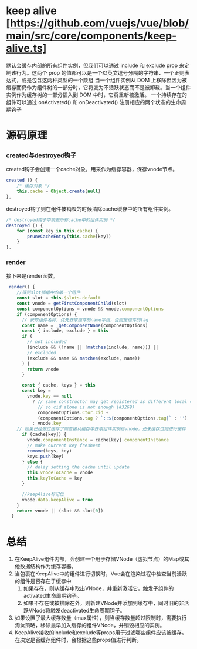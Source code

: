 # keep alive [https://github.com/vuejs/vue/blob/main/src/core/components/keep-alive.ts]
<KeepAlive> 默认会缓存内部的所有组件实例，但我们可以通过 include 和 exclude prop 来定制该行为。这两个 prop 的值都可以是一个以英文逗号分隔的字符串、一个正则表达式，或是包含这两种类型的一个数组
当一个组件实例从 DOM 上移除但因为被 <KeepAlive> 缓存而仍作为组件树的一部分时，它将变为不活跃状态而不是被卸载。当一个组件实例作为缓存树的一部分插入到 DOM 中时，它将重新被激活。
一个持续存在的组件可以通过 onActivated() 和 onDeactivated() 注册相应的两个状态的生命周期钩子

# 源码原理
### created与destroyed钩子

created钩子会创建一个cache对象，用来作为缓存容器，保存vnode节点。

```javascript
created () {
    /* 缓存对象 */
    this.cache = Object.create(null)
},
```

destroyed钩子则在组件被销毁的时候清除cache缓存中的所有组件实例。

```javascript
/* destroyed钩子中销毁所有cache中的组件实例 */
destroyed () {
    for (const key in this.cache) {
        pruneCacheEntry(this.cache[key])
    }
},
```

### render

接下来是render函数。

```javascript
 render() {
    //得到slot插槽中的第一个组件
    const slot = this.$slots.default
    const vnode = getFirstComponentChild(slot)
    const componentOptions = vnode && vnode.componentOptions
    if (componentOptions) {
      // 获取组件名称，优先获取组件的name字段，否则是组件的tag
      const name = _getComponentName(componentOptions)
      const { include, exclude } = this
      if (
        // not included
        (include && (!name || !matches(include, name))) ||
        // excluded
        (exclude && name && matches(exclude, name))
      ) {
        return vnode
      }

      const { cache, keys } = this
      const key =
        vnode.key == null
          ? // same constructor may get registered as different local components
            // so cid alone is not enough (#3269)
            componentOptions.Ctor.cid +
            (componentOptions.tag ? `::${componentOptions.tag}` : '')
          : vnode.key
    // 如果已经做过缓存了则直接从缓存中获取组件实例给vnode，还未缓存过则进行缓存
      if (cache[key]) {
        vnode.componentInstance = cache[key].componentInstance
        // make current key freshest
        remove(keys, key)
        keys.push(key)
      } else {
        // delay setting the cache until update
        this.vnodeToCache = vnode
        this.keyToCache = key
      }

      //keepAlive标记位
      vnode.data.keepAlive = true
    }
    return vnode || (slot && slot[0])
  }
```

# 总结
1. 在KeepAlive组件内部，会创建一个用于存储VNode（虚拟节点）的Map或其他数据结构作为缓存容器。
2. 当包裹在KeepAlive中的组件进行切换时，Vue会在渲染过程中检查当前活跃的组件是否存在于缓存中
   1. 如果存在，则从缓存中取出VNode，并重新激活它，触发子组件的activated生命周期钩子。
   2. 如果不存在或被排除在外，则新建VNode并添加到缓存中，同时旧的非活跃VNode将触发deactivated生命周期钩子。
3. 如果设置了最大缓存数量（max属性），则当缓存数量超过限制时，需要执行淘汰策略，移除最早加入缓存的组件VNode，并销毁相应的实例。
4. KeepAlive接收的include和exclude等props用于过滤哪些组件应该被缓存。在决定是否缓存组件时，会根据这些props值进行判断。